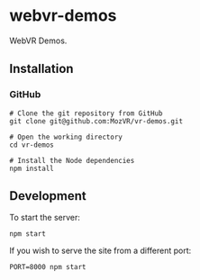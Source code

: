 # webvr-demos

WebVR Demos.


## Installation

### GitHub

    # Clone the git repository from GitHub
    git clone git@github.com:MozVR/vr-demos.git

    # Open the working directory
    cd vr-demos

    # Install the Node dependencies
    npm install


## Development

To start the server:

    npm start

If you wish to serve the site from a different port:

    PORT=8000 npm start
